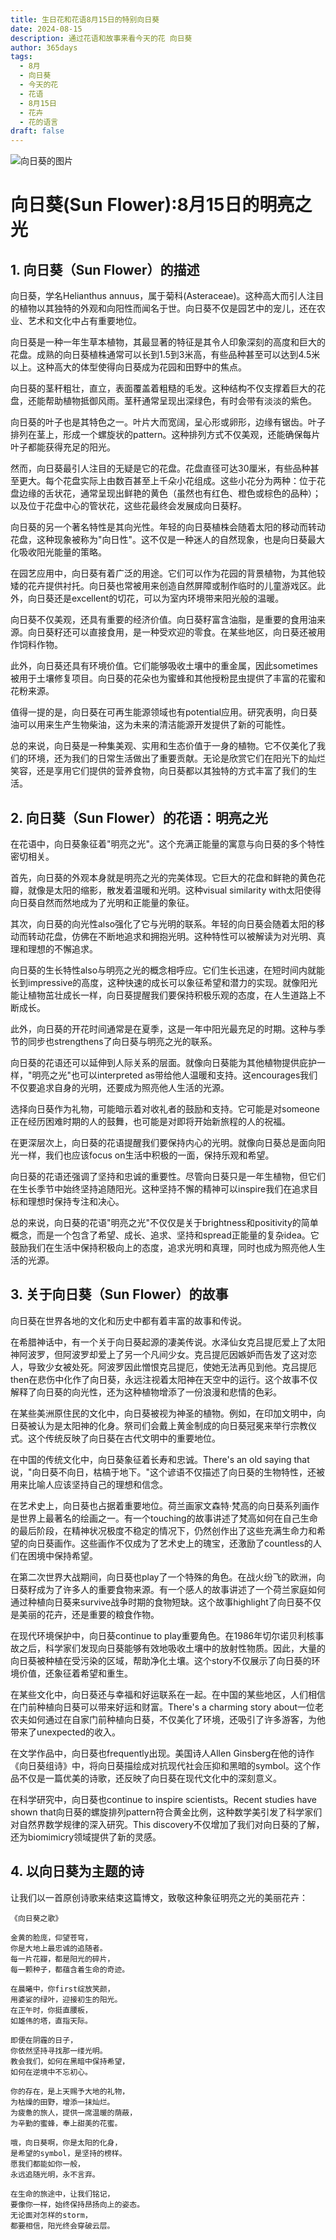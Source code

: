 ```yaml
---
title: 生日花和花语8月15日的特别向日葵
date: 2024-08-15
description: 通过花语和故事来看今天的花 向日葵
author: 365days
tags:
  - 8月
  - 向日葵
  - 今天的花
  - 花语
  - 8月15日
  - 花卉
  - 花的语言
draft: false
---
```



![向日葵的图片](https://cdn.pixabay.com/photo/2018/08/22/13/46/sunflower-3623668_1280.jpg#center#center)


# 向日葵(Sun Flower):8月15日的明亮之光

## 1. 向日葵（Sun Flower）的描述

向日葵，学名Helianthus annuus，属于菊科(Asteraceae)。这种高大而引人注目的植物以其独特的外观和向阳性而闻名于世。向日葵不仅是园艺中的宠儿，还在农业、艺术和文化中占有重要地位。

向日葵是一种一年生草本植物，其最显著的特征是其令人印象深刻的高度和巨大的花盘。成熟的向日葵植株通常可以长到1.5到3米高，有些品种甚至可以达到4.5米以上。这种高大的体型使得向日葵成为花园和田野中的焦点。

向日葵的茎秆粗壮，直立，表面覆盖着粗糙的毛发。这种结构不仅支撑着巨大的花盘，还能帮助植物抵御风雨。茎秆通常呈现出深绿色，有时会带有淡淡的紫色。

向日葵的叶子也是其特色之一。叶片大而宽阔，呈心形或卵形，边缘有锯齿。叶子排列在茎上，形成一个螺旋状的pattern。这种排列方式不仅美观，还能确保每片叶子都能获得充足的阳光。

然而，向日葵最引人注目的无疑是它的花盘。花盘直径可达30厘米，有些品种甚至更大。每个花盘实际上由数百甚至上千朵小花组成。这些小花分为两种：位于花盘边缘的舌状花，通常呈现出鲜艳的黄色（虽然也有红色、橙色或棕色的品种）；以及位于花盘中心的管状花，这些花最终会发展成向日葵籽。

向日葵的另一个著名特性是其向光性。年轻的向日葵植株会随着太阳的移动而转动花盘，这种现象被称为"向日性"。这不仅是一种迷人的自然现象，也是向日葵最大化吸收阳光能量的策略。

在园艺应用中，向日葵有着广泛的用途。它们可以作为花园的背景植物，为其他较矮的花卉提供衬托。向日葵也常被用来创造自然屏障或制作临时的儿童游戏区。此外，向日葵还是excellent的切花，可以为室内环境带来阳光般的温暖。

向日葵不仅美观，还具有重要的经济价值。向日葵籽富含油脂，是重要的食用油来源。向日葵籽还可以直接食用，是一种受欢迎的零食。在某些地区，向日葵还被用作饲料作物。

此外，向日葵还具有环境价值。它们能够吸收土壤中的重金属，因此sometimes被用于土壤修复项目。向日葵的花朵也为蜜蜂和其他授粉昆虫提供了丰富的花蜜和花粉来源。

值得一提的是，向日葵在可再生能源领域也有potential应用。研究表明，向日葵油可以用来生产生物柴油，这为未来的清洁能源开发提供了新的可能性。

总的来说，向日葵是一种集美观、实用和生态价值于一身的植物。它不仅美化了我们的环境，还为我们的日常生活做出了重要贡献。无论是欣赏它们在阳光下的灿烂笑容，还是享用它们提供的营养食物，向日葵都以其独特的方式丰富了我们的生活。

## 2. 向日葵（Sun Flower）的花语：明亮之光

在花语中，向日葵象征着"明亮之光"。这个充满正能量的寓意与向日葵的多个特性密切相关。

首先，向日葵的外观本身就是明亮之光的完美体现。它巨大的花盘和鲜艳的黄色花瓣，就像是太阳的缩影，散发着温暖和光明。这种visual similarity with太阳使得向日葵自然而然地成为了光明和正能量的象征。

其次，向日葵的向光性also强化了它与光明的联系。年轻的向日葵会随着太阳的移动而转动花盘，仿佛在不断地追求和拥抱光明。这种特性可以被解读为对光明、真理和理想的不懈追求。

向日葵的生长特性also与明亮之光的概念相呼应。它们生长迅速，在短时间内就能长到impressive的高度，这种快速的成长可以象征希望和潜力的实现。就像阳光能让植物茁壮成长一样，向日葵提醒我们要保持积极乐观的态度，在人生道路上不断成长。

此外，向日葵的开花时间通常是在夏季，这是一年中阳光最充足的时期。这种与季节的同步也strengthens了向日葵与明亮之光的联系。

向日葵的花语还可以延伸到人际关系的层面。就像向日葵能为其他植物提供庇护一样，"明亮之光"也可以interpreted as带给他人温暖和支持。这encourages我们不仅要追求自身的光明，还要成为照亮他人生活的光源。

选择向日葵作为礼物，可能暗示着对收礼者的鼓励和支持。它可能是对someone正在经历困难时期的人的鼓舞，也可能是对即将开始新旅程的人的祝福。

在更深层次上，向日葵的花语提醒我们要保持内心的光明。就像向日葵总是面向阳光一样，我们也应该focus on生活中积极的一面，保持乐观和希望。

向日葵的花语还强调了坚持和忠诚的重要性。尽管向日葵只是一年生植物，但它们在生长季节中始终坚持追随阳光。这种坚持不懈的精神可以inspire我们在追求目标和理想时保持专注和决心。

总的来说，向日葵的花语"明亮之光"不仅仅是关于brightness和positivity的简单概念，而是一个包含了希望、成长、追求、坚持和spread正能量的复杂idea。它鼓励我们在生活中保持积极向上的态度，追求光明和真理，同时也成为照亮他人生活的光源。

## 3. 关于向日葵（Sun Flower）的故事

向日葵在世界各地的文化和历史中都有着丰富的故事和传说。

在希腊神话中，有一个关于向日葵起源的凄美传说。水泽仙女克吕提厄爱上了太阳神阿波罗，但阿波罗却爱上了另一个凡间少女。克吕提厄因嫉妒而告发了这对恋人，导致少女被处死。阿波罗因此憎恨克吕提厄，使她无法再见到他。克吕提厄then在悲伤中化作了向日葵，永远注视着太阳神在天空中的运行。这个故事不仅解释了向日葵的向光性，还为这种植物增添了一份浪漫和悲情的色彩。

在某些美洲原住民的文化中，向日葵被视为神圣的植物。例如，在印加文明中，向日葵被认为是太阳神的化身。祭司们会戴上黄金制成的向日葵冠冕来举行宗教仪式。这个传统反映了向日葵在古代文明中的重要地位。

在中国的传统文化中，向日葵象征着长寿和忠诚。There's an old saying that说，"向日葵不向日，枯槁于地下。"这个谚语不仅描述了向日葵的生物特性，还被用来比喻人应该坚持自己的理想和信念。

在艺术史上，向日葵也占据着重要地位。荷兰画家文森特·梵高的向日葵系列画作是世界上最著名的绘画之一。有一个touching的故事讲述了梵高如何在自己生命的最后阶段，在精神状况极度不稳定的情况下，仍然创作出了这些充满生命力和希望的向日葵画作。这些画作不仅成为了艺术史上的瑰宝，还激励了countless的人们在困境中保持希望。

在第二次世界大战期间，向日葵也play了一个特殊的角色。在战火纷飞的欧洲，向日葵籽成为了许多人的重要食物来源。有一个感人的故事讲述了一个荷兰家庭如何通过种植向日葵来survive战争时期的食物短缺。这个故事highlight了向日葵不仅是美丽的花卉，还是重要的粮食作物。

在现代环境保护中，向日葵continue to play重要角色。在1986年切尔诺贝利核事故之后，科学家们发现向日葵能够有效地吸收土壤中的放射性物质。因此，大量的向日葵被种植在受污染的区域，帮助净化土壤。这个story不仅展示了向日葵的环境价值，还象征着希望和重生。

在某些文化中，向日葵还与幸福和好运联系在一起。在中国的某些地区，人们相信在门前种植向日葵可以带来好运和财富。There's a charming story about一位老农夫如何通过在自家门前种植向日葵，不仅美化了环境，还吸引了许多游客，为他带来了unexpected的收入。

在文学作品中，向日葵也frequently出现。美国诗人Allen Ginsberg在他的诗作《向日葵组诗》中，将向日葵描绘成对抗现代社会压抑和黑暗的symbol。这个作品不仅是一篇优美的诗歌，还反映了向日葵在现代文化中的深刻意义。

在科学研究中，向日葵也continue to inspire scientists。Recent studies have shown that向日葵的螺旋排列pattern符合黄金比例，这种数学美引发了科学家们对自然界数学规律的深入研究。This discovery不仅增加了我们对向日葵的了解，还为biomimicry领域提供了新的灵感。

## 4. 以向日葵为主题的诗

让我们以一首原创诗歌来结束这篇博文，致敬这种象征明亮之光的美丽花卉：

    《向日葵之歌》

    金黄的脸庞，仰望苍穹，
    你是大地上最忠诚的追随者。
    每一片花瓣，都是阳光的碎片，
    每一颗种子，都蕴含着生命的奇迹。

    在晨曦中，你first绽放笑颜，
    用婆娑的绿叶，迎接初生的阳光。
    在正午时，你挺直腰板，
    如雄伟的塔，直指天际。

    即便在阴霾的日子，
    你依然坚持寻找那一缕光明。
    教会我们，如何在黑暗中保持希望，
    如何在逆境中不忘初心。

    你的存在，是上天赐予大地的礼物，
    为枯燥的田野，增添一抹灿烂。
    为疲惫的旅人，提供一席温暖的荫蔽，
    为辛勤的蜜蜂，奉上甜美的花蜜。

    哦，向日葵啊，你是太阳的化身，
    是希望的symbol，是坚持的榜样。
    愿我们都能如你一般，
    永远追随光明，永不言弃。

    在生命的旅途中，让我们铭记，
    要像你一样，始终保持昂扬向上的姿态。
    无论面对怎样的storm，
    都要相信，阳光终会穿破云层。
